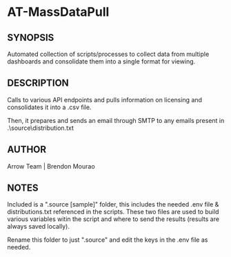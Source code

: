 # AT-MassDataPull
## SYNOPSIS
Automated collection of scripts/processes to collect data from multiple dashboards and consolidate them into a single format for viewing.

## DESCRIPTION
Calls to various API endpoints and pulls information on licensing and consolidates it into a .csv file.

Then, it prepares and sends an email through SMTP to any emails present in .\source\distribution.txt

## AUTHOR
Arrow Team | Brendon Mourao

## NOTES
Included is a ".source [sample]" folder, this includes the needed .env file & distributions.txt referenced in the scripts. These two files are used to build various variables witin the script and where to send the results (results are always saved locally).

Rename this folder to just ".source" and edit the keys in the .env file as needed.
